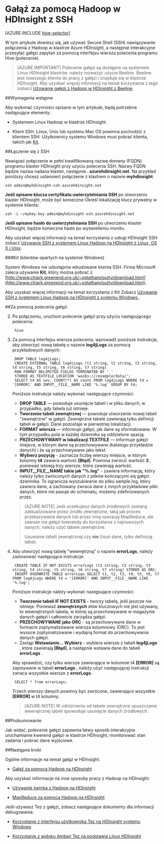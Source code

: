 <properties
   pageTitle="Używanie powłoki gałęzi w HDInsight (Hadoop) | Microsoft Azure"
   description="Dowiedz się, jak używać powłoki gałęzi z klastrem HDInsight systemem Linux. Zostanie Dowiedz się, jak połączyć się z klastrem HDInsight przy użyciu SSh, a następnie za pomocą powłoki gałęzi interakcyjne uruchamianie kwerend."
   services="hdinsight"
   documentationCenter=""
   authors="Blackmist"
   manager="jhubbard"
   editor="cgronlun"
    tags="azure-portal"/>

<tags
   ms.service="hdinsight"
   ms.devlang="na"
   ms.topic="article"
   ms.tgt_pltfrm="na"
   ms.workload="big-data"
   ms.date="10/04/2016"
   ms.author="larryfr"/>

# <a name="use-hive-with-hadoop-in-hdinsight-with-ssh"></a>Gałąź za pomocą Hadoop w HDInsight z SSH

[AZURE.INCLUDE [hive-selector](../../includes/hdinsight-selector-use-hive.md)]

W tym artykule dowiesz się, jak używać Secure Shell (SSH) nawiązywanie połączenia z Hadoop w klastrze Azure HDInsight, a następnie interakcyjne przesyłać gałęzi zapytań za pomocą interfejsu wiersza polecenia programu Hive (polecenie).

> [AZURE.IMPORTANT] Polecenie gałęzi są dostępne na systemem Linux HDInsight klastrów, należy rozważyć użycie Beeline. Beeline jest nowszego klienta do pracy z gałęzi i znajduje się w klastrze HDInsight. Aby uzyskać więcej informacji na temat korzystania z tego zobacz [Używanie gałęzi z Hadoop w HDInsight z Beeline](hdinsight-hadoop-use-hive-beeline.md).

##<a id="prereq"></a>Wymagania wstępne

Aby wykonać czynności opisane w tym artykule, będą potrzebne następujące elementy:

* Systemem Linux Hadoop w klastrze HDInsight.

* Klient SSH. Linux, Unix lub systemu Mac OS powinna pochodzić z klientem SSH. Użytkownicy systemu Windows musi pobrać klienta, takich jak [Kit](http://www.chiark.greenend.org.uk/~sgtatham/putty/download.html).

##<a id="ssh"></a>Łączenie się z SSH

Nawiązać połączenie w pełni kwalifikowaną nazwę domeny (FQDN) programu klaster HDInsight przy użyciu polecenia SSH. Nazwy FQDN będzie nazwa nadana klaster, następnie **. azurehdinsight.net**. Na przykład poniższy chcesz ustanowić połączenie z klastrem o nazwie **myhdinsight**:

    ssh admin@myhdinsight-ssh.azurehdinsight.net

**Jeśli opisane klucza certyfikatu uwierzytelniania SSH** po utworzeniu klaster HDInsight, może być konieczne Określ lokalizację klucz prywatny w systemie klienta:

    ssh -i ~/mykey.key admin@myhdinsight-ssh.azurehdinsight.net

**Jeśli opisane hasło do uwierzytelniania SSH** po utworzeniu klaster HDInsight, będzie konieczne hasło po wyświetleniu monitu.

Aby uzyskać więcej informacji na temat korzystania z usługi HDInsight SSH zobacz [Używanie SSH z systemem Linux Hadoop na HDInsight z Linux, OS X i Unix](hdinsight-hadoop-linux-use-ssh-unix.md).

###<a name="putty-windows-based-clients"></a>Kit (klientów opartych na systemie Windows)

System Windows nie udostępnia wbudowane klienta SSH. Firma Microsoft zaleca używanie **Kit**, który można pobrać z [http://www.chiark.greenend.org.uk/~sgtatham/putty/download.html](http://www.chiark.greenend.org.uk/~sgtatham/putty/download.html).

Aby uzyskać więcej informacji na temat korzystania z Kit Zobacz [Używanie SSH z systemem Linux Hadoop na HDInsight z systemu Windows ](hdinsight-hadoop-linux-use-ssh-windows.md).

##<a id="hive"></a>Za pomocą polecenia gałęzi

2. Po połączeniu, uruchom polecenie gałęzi przy użyciu następującego polecenia:

        hive

3. Za pomocą interfejsu wiersza polecenia, wprowadź poniższe instrukcje, aby utworzyć nową tabelę o nazwie **log4jLogs** za pomocą przykładowych danych:

        DROP TABLE log4jLogs;
        CREATE EXTERNAL TABLE log4jLogs (t1 string, t2 string, t3 string, t4 string, t5 string, t6 string, t7 string)
        ROW FORMAT DELIMITED FIELDS TERMINATED BY ' '
        STORED AS TEXTFILE LOCATION 'wasbs:///example/data/';
        SELECT t4 AS sev, COUNT(*) AS count FROM log4jLogs WHERE t4 = '[ERROR]' AND INPUT__FILE__NAME LIKE '%.log' GROUP BY t4;

    Poniższe instrukcje należy wykonać następujące czynności:

    * **DROP TABLE** — powoduje usunięcie tabeli i w pliku danych, w przypadku, gdy tabela już istnieje.
    * **Tworzenie tabeli zewnętrznej** — powoduje utworzenie nowej tabeli "zewnętrzne" w gałęzi. Zewnętrzne tabele zawierają tylko definicji tabeli w gałęzi. Dane pozostaje w pierwotnej lokalizacji.
    * **FORMAT wiersza** — informuje gałęzi, jak dane są sformatowane. W tym przypadku pola w każdej dziennika są oddzielone spacją.
    * **PRZECHOWYWANY w lokalizacji TEXTFILE** — informuje gałęzi miejsce, w którym dane są przechowywane (katalogu przykładzie danych) i że są przechowywane jako tekst.
    * **Wybierz pozycję** - zaznacza liczbę wierszy miejsce, w którym kolumny **t4** zawiera wartość **[Błąd]**. Powinna zwrócić wartość **3** , ponieważ istnieją trzy wiersze, które zawierają wartość.
    * **INPUT__FILE__NAME takie jak "%.log"** - zawiera informację, który należy tylko zwróconych danych z plików kończącymi się gałęzi. dziennika. To ogranicza wyszukiwanie do pliku sample.log, który zawiera dane, a zachowany zwraca dane z innych przykładowe pliki danych, które nie pasuje do schematu, możemy zdefiniowanych przez.

    > [AZURE.NOTE] Jeśli oczekujesz danych źródłowych zostaną zaktualizowane przez źródło zewnętrzne, taką jak proces przekazywania danych lub przez inną operację MapReduce, ale zawsze ma gałęzi kwerendy do korzystania z najnowszych danych, należy użyć tabele zewnętrzne.
    >
    > Usuwanie tabeli zewnętrznej czy **nie** Usuń dane, tylko definicję tabeli.

4. Aby utworzyć nową tabelę "wewnętrzną" o nazwie **errorLogs**, należy zastosować następujące instrukcje:

        CREATE TABLE IF NOT EXISTS errorLogs (t1 string, t2 string, t3 string, t4 string, t5 string, t6 string, t7 string) STORED AS ORC;
        INSERT OVERWRITE TABLE errorLogs SELECT t1, t2, t3, t4, t5, t6, t7 FROM log4jLogs WHERE t4 = '[ERROR]' AND INPUT__FILE__NAME LIKE '%.log';

    Poniższe instrukcje należy wykonać następujące czynności:

    * **Tworzenie tabeli IF NOT EXISTS** - tworzy tabelę, jeśli jeszcze nie istnieje. Ponieważ **zewnętrznych** słów kluczowych nie jest używany, to wewnętrznych tabela, w której są przechowywane w magazynie danych gałęzi i całkowicie zarządza gałęzi.
    * **PRZECHOWYWANE jako ORC** - są przechowywane dane w formacie zoptymalizowane wiersza kolumnowy (ORC). To jest wysoce zoptymalizowane i wydajną format do przechowywania danych gałęzi.
    * Zastąp **Wstawianie... Wybierz** - wybiera wiersze z tabeli **log4jLogs** , które zawierają **[Błąd]**, a następnie wstawia dane do tabeli **errorLogs** .

    Aby sprawdzić, czy tylko wiersze zawierające w kolumnie t4 **[ERROR]** są zapisywane w tabeli **errorLogs** , należy użyć następującej instrukcji zwraca wszystkie wiersze z **errorLogs**:

        SELECT * from errorLogs;

    Trzech wierszy danych powinny być zwrócone, zawierające wszystkie **[ERROR]** w t4 kolumny.

    > [AZURE.NOTE] W odróżnieniu od tabele zewnętrzne upuszczanie wewnętrznej tabeli spowoduje usunięcie danych źródłowych.

##<a id="summary"></a>Podsumowanie

Jak widać, polecenie gałęzi zapewnia łatwy sposób interakcyjne uruchamianie kwerend gałęzi w klastrze HDInsight, monitorować stan zadania i pobrać dane wyjściowe.

##<a id="nextsteps"></a>Następne kroki

Ogólne informacje na temat gałąź w HDInsight:

* [Gałąź za pomocą Hadoop na HDInsight](hdinsight-use-hive.md)

Aby uzyskać informacje na inne sposoby pracy z Hadoop na HDInsight:

* [Używanie świnka z Hadoop na HDInsight](hdinsight-use-pig.md)

* [MapReduce za pomocą Hadoop na HDInsight](hdinsight-use-mapreduce.md)

Jeśli używasz Tez z gałęzi, zobacz następujące dokumenty dla informacji debugowania:

* [Korzystanie z interfejsu użytkownika Tez na HDInsight systemu Windows](hdinsight-debug-tez-ui.md)

* [Korzystanie z widoku Ambari Tez na podstawie Linux HDInsight](hdinsight-debug-ambari-tez-view.md)

[hdinsight-sdk-documentation]: http://msdnstage.redmond.corp.microsoft.com/library/dn479185.aspx

[azure-purchase-options]: http://azure.microsoft.com/pricing/purchase-options/
[azure-member-offers]: http://azure.microsoft.com/pricing/member-offers/
[azure-free-trial]: http://azure.microsoft.com/pricing/free-trial/

[apache-tez]: http://tez.apache.org
[apache-hive]: http://hive.apache.org/
[apache-log4j]: http://en.wikipedia.org/wiki/Log4j
[hive-on-tez-wiki]: https://cwiki.apache.org/confluence/display/Hive/Hive+on+Tez
[import-to-excel]: http://azure.microsoft.com/documentation/articles/hdinsight-connect-excel-power-query/


[hdinsight-use-oozie]: hdinsight-use-oozie.md
[hdinsight-analyze-flight-data]: hdinsight-analyze-flight-delay-data.md

[putty]: http://www.chiark.greenend.org.uk/~sgtatham/putty/download.html

[hdinsight-provision]: hdinsight-provision-clusters.md
[hdinsight-submit-jobs]: hdinsight-submit-hadoop-jobs-programmatically.md
[hdinsight-upload-data]: hdinsight-upload-data.md



[powershell-here-strings]: http://technet.microsoft.com/library/ee692792.aspx


[img-hdi-hive-powershell-output]: ./media/hdinsight-use-hive/HDI.Hive.PowerShell.Output.png

